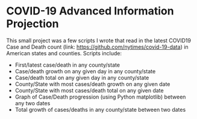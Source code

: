 # COVID-19 Advanced Information Projection

This small project was a few scripts I wrote that read in the latest COVID19 Case and Death count (link: https://github.com/nytimes/covid-19-data) in American states and counties.
Scripts include:
* First/latest case/death in any county/state
* Case/death growth on any given day in any county/state
* Case/death total on any given day in any county/state
* County/State with most cases/death growth on any given date
* County/State with most cases/death total on any given date
* Graph of Case/Death progression (using Python matplotlib) between any two dates
* Total growth of cases/deaths in any county/state between two dates
